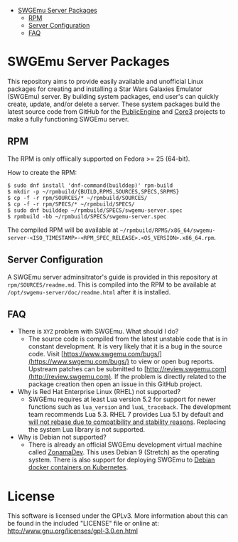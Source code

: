 * [SWGEmu Server Packages](#sgwemu-server-packages)
	* [RPM](#rpm)
	* [Server Configuration](#server-configuration)
	* [FAQ](#faq)


# SWGEmu Server Packages

This repository aims to provide easily available and unofficial Linux packages for creating and installing a Star Wars Galaxies Emulator (SWGEmu) server. By building system packages, end user's can quickly create, update, and/or delete a server. These system packages build the latest source code from GitHub for the [PublicEngine](https://github.com/TheAnswer/PublicEngine) and [Core3](https://github.com/TheAnswer/Core3) projects to make a fully functioning SWGEmu server.


## RPM

The RPM is only offiically supported on Fedora >= 25 (64-bit).

How to create the RPM:
~~~
$ sudo dnf install 'dnf-command(builddep)' rpm-build
$ mkdir -p ~/rpmbuild/{BUILD,RPMS,SOURCES,SPECS,SRPMS}
$ cp -f -r rpm/SOURCES/* ~/rpmbuild/SOURCES/
$ cp -f -r rpm/SPECS/* ~/rpmbuild/SPECS/
$ sudo dnf builddep ~/rpmbuild/SPECS/swgemu-server.spec
$ rpmbuild -bb ~/rpmbuild/SPECS/swgemu-server.spec
~~~

The compiled RPM will be available at `~/rpmbuild/RPMS/x86_64/swgemu-server-<ISO_TIMESTAMP>-<RPM_SPEC_RELEASE>.<OS_VERSION>.x86_64.rpm`.


## Server Configuration

A SWGEmu server adminsitrator's guide is provided in this repository at `rpm/SOURCES/readme.md`. This is compiled into the RPM to be available at `/opt/swgemu-server/doc/readme.html` after it is installed.


## FAQ

* There is `XYZ` problem with SWGEmu. What should I do?
	* The source code is compiled from the latest unstable code that is in constant development. It is very likely that it is a bug in the source code. Visit [https://www.swgemu.com/bugs/](https://www.swgemu.com/bugs/) to view or open bug reports. Upstream patches can be submitted to [http://review.swgemu.com](http://review.swgemu.com). If the problem is directly related to the package creation then open an issue in this GitHub project.
* Why is Red Hat Enterprise Linux (RHEL) not supported?
	* SWGEmu requires at least Lua version 5.2 for support for newer functions such as `lua_version` and `luaL_traceback`. The development team recommends Lua 5.3. RHEL 7 provides Lua 5.1 by default and [will not rebase due to compatibility and stability reasons](https://bugzilla.redhat.com/show_bug.cgi?id=1437243). Replacing the system Lua library is not supported.
* Why is Debian not supported?
	* There is already an official SWGEmu development virtual machine called [ZonamaDev](https://github.com/Scurby/ZonamaDev). This uses Debian 9 (Stretch) as the operating system. There is also support for deploying SWGEmu to [Debian docker containers on Kubernetes](https://github.com/TheAnswer/Core3/commit/5815f8f975f899f626bf39e8283ae1040f087db7).


# License

This software is licensed under the GPLv3. More information about this can be found in the included "LICENSE" file or online at: http://www.gnu.org/licenses/gpl-3.0.en.html
